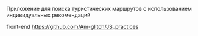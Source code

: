 Приложение для поиска туристических маршрутов с использованием индивидуальных рекомендаций

front-end https://github.com/Am-glitch/JS_practices
